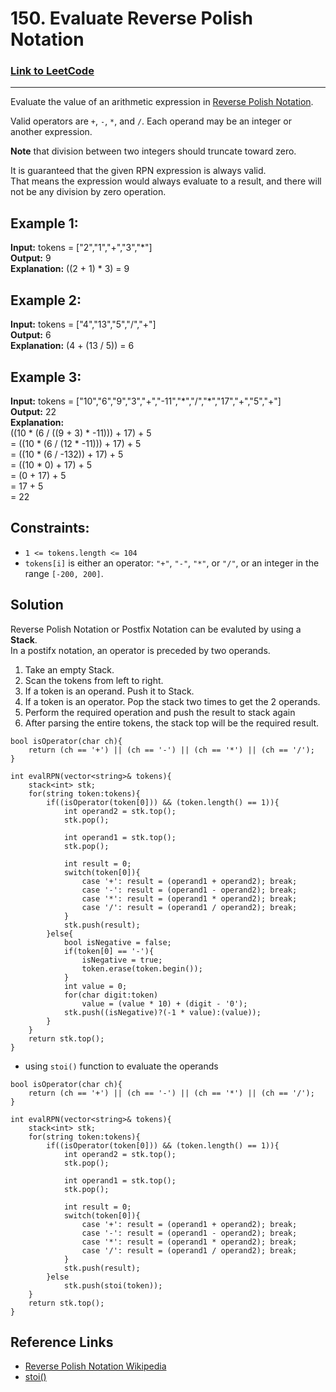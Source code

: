 # 150. Evaluate Reverse Polish Notation
### <a href="https://leetcode.com/problems/evaluate-reverse-polish-notation/">Link to LeetCode</a>
---
Evaluate the value of an arithmetic expression in [Reverse Polish Notation](http://en.wikipedia.org/wiki/Reverse_Polish_notation).

Valid operators are `+`, `-`, `*`, and `/`. Each operand may be an integer or another expression.

**Note** that division between two integers should truncate toward zero.

It is guaranteed that the given RPN expression is always valid.<br>
That means the expression would always evaluate to a result, and there will not be any division by zero operation.

## **Example 1:**

**Input:** tokens = \["2","1","+","3","\*"\]<br>
**Output:** 9<br>
**Explanation:** ((2 + 1) \* 3) = 9<br>

## **Example 2:**

**Input:** tokens = \["4","13","5","/","+"\]<br>
**Output:** 6<br>
**Explanation:** (4 + (13 / 5)) = 6<br>

## **Example 3:**

**Input:** tokens = \["10","6","9","3","+","-11","\*","/","\*","17","+","5","+"\]<br>
**Output:** 22<br>
**Explanation:** <br>
((10 \* (6 / ((9 + 3) \* -11))) + 17) + 5 <br>
= ((10 \* (6 / (12 \* -11))) + 17) + 5<br>
= ((10 \* (6 / -132)) + 17) + 5<br>
= ((10 \* 0) + 17) + 5<br>
= (0 + 17) + 5<br>
= 17 + 5<br>
= 22<br>

## **Constraints:**

*   `1 <= tokens.length <= 104`
*   `tokens[i]` is either an operator: `"+"`, `"-"`, `"*"`, or `"/"`, or an integer in the range `[-200, 200]`.

## Solution

Reverse Polish Notation or Postfix Notation can be evaluted by using a **Stack**.<br>
In a postifx notation, an operator is preceded by two operands. 

1. Take an empty Stack.
2. Scan the tokens from left to right.
3. If a token is an operand. Push it to Stack.
4. If a token is an operator. Pop the stack two times to get the 2 operands.
5. Perform the required operation and push the result to stack again 
6. After parsing the entire tokens, the stack top will be the required result. 

```
bool isOperator(char ch){
    return (ch == '+') || (ch == '-') || (ch == '*') || (ch == '/'); 
}

int evalRPN(vector<string>& tokens){
    stack<int> stk; 
    for(string token:tokens){
        if((isOperator(token[0])) && (token.length() == 1)){
            int operand2 = stk.top(); 
            stk.pop(); 

            int operand1 = stk.top(); 
            stk.pop();

            int result = 0; 
            switch(token[0]){
                case '+': result = (operand1 + operand2); break; 
                case '-': result = (operand1 - operand2); break;
                case '*': result = (operand1 * operand2); break;
                case '/': result = (operand1 / operand2); break;
            } 
            stk.push(result); 
        }else{
            bool isNegative = false;  
            if(token[0] == '-'){
                isNegative = true; 
                token.erase(token.begin()); 
            }
            int value = 0;
            for(char digit:token)
                value = (value * 10) + (digit - '0'); 
            stk.push((isNegative)?(-1 * value):(value)); 
        }
    }
    return stk.top(); 
}
```
* using `stoi()` function to evaluate the operands
```
bool isOperator(char ch){
    return (ch == '+') || (ch == '-') || (ch == '*') || (ch == '/'); 
}

int evalRPN(vector<string>& tokens){
    stack<int> stk; 
    for(string token:tokens){
        if((isOperator(token[0])) && (token.length() == 1)){
            int operand2 = stk.top(); 
            stk.pop(); 

            int operand1 = stk.top(); 
            stk.pop();

            int result = 0; 
            switch(token[0]){
                case '+': result = (operand1 + operand2); break; 
                case '-': result = (operand1 - operand2); break;
                case '*': result = (operand1 * operand2); break;
                case '/': result = (operand1 / operand2); break;
            } 
            stk.push(result); 
        }else
            stk.push(stoi(token)); 
    }
    return stk.top(); 
}
```
## Reference Links
* <a href="https://en.wikipedia.org/wiki/Reverse_Polish_notation">Reverse Polish Notation Wikipedia</a>
* <a href="https://www.cplusplus.com/reference/string/stoi/">stoi()</a>
